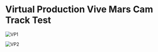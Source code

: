 # Virtual Production Vive Mars Cam Track Test

![VP1](https://github.com/user-attachments/assets/1cdf5549-a8ad-49cd-9772-cc9815885c0e)


![VP2](https://github.com/user-attachments/assets/823fda99-aed6-41a8-b8f0-a9f709438a3d)
